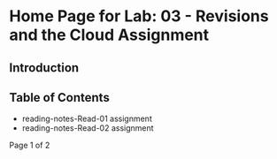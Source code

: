 # Home Page for Lab: 03 - Revisions and the Cloud Assignment

## Introduction

## Table of Contents

- reading-notes-Read-01 assignment
- reading-notes-Read-02 assignment

Page 1 of 2


